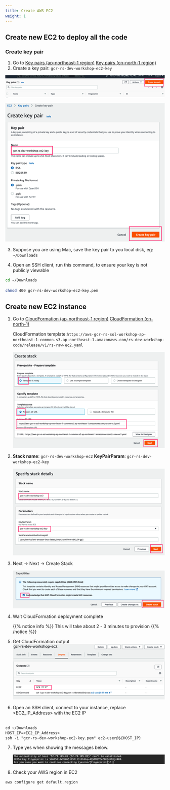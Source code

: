 ```yaml
---
title: Create AWS EC2
weight: 1
---
```


## Create new EC2 to deploy all the code

### Create key pair

1. Go to [Key pairs (ap-northeast-1 region)](https://ap-northeast-1.console.aws.amazon.com/ec2/v2/home?region=ap-northeast-1#KeyPairs:) [Key pairs (cn-north-1 region)](https://console.amazonaws.cn/ec2/v2/home?region=cn-north-1#KeyPairs:)
2. Create a key pair: `gcr-rs-dev-workshop-ec2-key` 

  ![Key pairs](/images/ec2-key-pair.png)

  ![Create key pair](/images/ec2-key-pair-name.png)
   
3. Suppose you are using Mac, save the key pair to you local disk, eg: `~/Downloads`

4. Open an SSH client, run this command, to ensure your key is not publicly viewable
```sh
cd ~/Downloads

chmod 400 gcr-rs-dev-workshop-ec2-key.pem

```

## Create new EC2 instance

1. Go to [CloudFormation (ap-northeast-1 region)](https://ap-northeast-1.console.aws.amazon.com/cloudformation/home?region=ap-northeast-1#/stacks/create/template) [CloudFormation (cn-north-1)](https://console.amazonaws.cn/cloudformation/home?region=cn-north-1#/stacks/create/template)

   CloudFormation template:`https://aws-gcr-rs-sol-workshop-ap-northeast-1-common.s3.ap-northeast-1.amazonaws.com/rs-dev-workshop-code/release/v1/rs-raw-ec2.yaml`

   ![EC2 CloudFormation ](/images/ec2-cf-s3url.png)

2. **Stack name**: `gcr-rs-dev-workshop-ec2`
   **KeyPairParam**: `gcr-rs-dev-workshop-ec2-key`
   
   ![EC2 CloudFormation Stack ](/images/ec2-cf-stackname.png)

3. Next -> Next -> Create Stack
  
   ![EC2 CloudFormation Create ](/images/ec2-cf-create.png)

4. Wait CloudFormation deployment complete
   
   {{% notice info %}}
   This will take about 2 - 3 minutes to provision
   {{% /notice %}}

5. Get CloudFormation output
   ![EC2 CloudFormation Output ](/images/ec2-cf-output.png)

6. Open an SSH client, connect to your instance, replace <EC2_IP_Address> with the EC2 IP

```shell

cd ~/Downloads
HOST_IP=<EC2_IP_Address>
ssh -i "gcr-rs-dev-workshop-ec2-key.pem" ec2-user@${HOST_IP}

```
7. Type yes when showing the messages below.

   ![Connect-to-ec2](/images/connect-to-ec2.png)


8. Check your AWS region in EC2
```shell
aws configure get default.region
```
